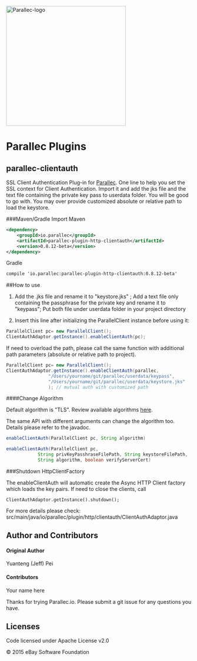 <a href="http://www.parallec.io"><img alt="Parallec-logo" src="http://www.parallec.io/images/parallec-logo.png" width="325"></a>

# Parallec Plugins

## parallec-clientauth

SSL Client Authentication Plug-in for [Parallec](http://www.parallec.io). One line to help you set the SSL context for Client Authentication. Import it and add the jks file and the text file containing the private key pass to userdata folder.
You will be good to go with. You may over provide customized absolute or relative path to load the keystore. 

###Maven/Gradle Import
Maven

```xml
<dependency>
	<groupId>io.parallec</groupId>
	<artifactId>parallec-plugin-http-clientauth</artifactId>
	<version>0.8.12-beta</version>
</dependency>
```	

Gradle

```xml
compile 'io.parallec:parallec-plugin-http-clientauth:0.8.12-beta'
```


##How to use

1. Add the .jks file and rename it to "keystore.jks"  ; Add a text file only containing the passphrase for the private key and rename it to "keypass";  Put both file under userdata folder in your project directory

2. Insert this line after initializing the ParallelClient instance before using it: 

```java
ParallelClient pc= new ParallelClient();
ClientAuthAdaptor.getInstance().enableClientAuth(pc);
```

If need to overload the path, please call the same function with additional path parameters (absolute or relative path to project).

```java
ParallelClient pc= new ParallelClient();
ClientAuthAdaptor.getInstance().enableClientAuth(parallec,
	    		"/Users/yourname/git/parallec/userdata/keypass",
	    		"/Users/yourname/git/parallec/userdata/keystore.jks"
	    		); // mutual auth with customized path
```
####Change Algorithm

Default algorithm is "TLS". Review available algorithms [here](http://docs.oracle.com/javase/7/docs/technotes/guides/security/StandardNames.html#SSLContext).

The same API with different arguments can change the algorithm too. Details please refer to the javadoc.

```java
enableClientAuth(ParallelClient pc, String algorithm) 


```


```java
enableClientAuth(ParallelClient pc,
            String privKeyPasshraseFilePath, String keystoreFilePath,
            String algorithm, boolean verifyServerCert)

```
###Shutdown HttpClientFactory

The enableClientAuth will automatic create the Async HTTP Client factory which loads the key pairs.  If need to close the clients, call 

	ClientAuthAdaptor.getInstance().shutdown();

For more details please check: src/main/java/io/parallec/plugin/http/clientauth/ClientAuthAdaptor.java


## Author and Contributors
#### Original Author
Yuanteng (Jeff) Pei

#### Contributors

Your name here

Thanks for trying Parallec.io. Please submit a git issue for any questions you have.


## Licenses

Code licensed under Apache License v2.0

© 2015 eBay Software Foundation
